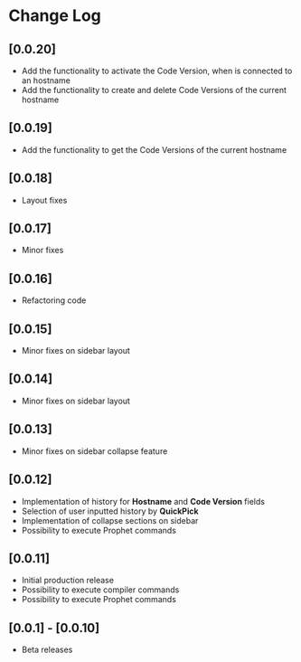 # Change Log

## [0.0.20]
- Add the functionality to activate the Code Version, when is connected to an hostname
- Add the functionality to create and delete Code Versions of the current hostname

## [0.0.19]
- Add the functionality to get the Code Versions of the current hostname

## [0.0.18]
- Layout fixes

## [0.0.17]
- Minor fixes

## [0.0.16]
- Refactoring code

## [0.0.15]
- Minor fixes on sidebar layout

## [0.0.14]
- Minor fixes on sidebar layout

## [0.0.13]
- Minor fixes on sidebar collapse feature

## [0.0.12]
- Implementation of history for **Hostname** and **Code Version** fields
- Selection of user inputted history by **QuickPick**
- Implementation of collapse sections on sidebar 
- Possibility to execute Prophet commands 

## [0.0.11]
- Initial production release
- Possibility to execute compiler commands 
- Possibility to execute Prophet commands 

## [0.0.1] - [0.0.10] 
- Beta releases